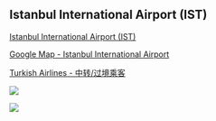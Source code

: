 
## Istanbul International Airport (IST)

[Istanbul International Airport (IST)](https://istanbul-international-airport.com/)

[Google Map - Istanbul International Airport](https://www.google.com/maps/place/Istanbul+Airport/@41.2646678,28.7192065,13.33z/data=!4m12!1m6!3m5!1s0x409ffff60abc95a9:0x380ce02cc824e506!2sIstanbul+Airport!8m2!3d41.259899!4d28.7427334!3m4!1s0x409ffff60abc95a9:0x380ce02cc824e506!8m2!3d41.259899!4d28.7427334)

[Turkish Airlines - 中转/过境乘客](https://www.turkishairlines.com/zh-int/any-questions/transfer-transit-passengers)

![](Pics/flight005.png)

![](Pics/flight006.png)

